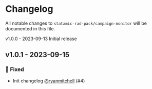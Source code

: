 # Changelog

All notable changes to `statamic-rad-pack/campaign-monitor` will be documented in this file.

v1.0.0 - 2023-09-13
Initial release

## v1.0.1 - 2023-09-15

### 🐛 Fixed

- Init changelog [@ryanmitchell](https://github.com/ryanmitchell) (#4)
